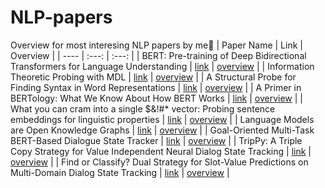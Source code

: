 # NLP-papers
Overview for most interesing NLP papers by me:taco: 
| Paper Name  | Link | Overview |
| ---- | :---: | :---: | 
| BERT: Pre-training of Deep Bidirectional Transformers for Language Understanding |  [link](https://arxiv.org/pdf/1810.04805.pdf)  | [overview](Pre-training-of-Deep-Bidirectional-Transformers-for-Language-Understanding.md) |
| Information Theoretic Probing with MDL | [link](https://arxiv.org/pdf/2003.12298.pdf) | [overview](https://github.com/SanzharMrz/NLP-papers/blob/main/Probing-KG-Extracting/Information-Theoretic-Probing-with-MDL.md) |
| A Structural Probe for Finding Syntax in Word Representations | [link](https://nlp.stanford.edu/pubs/hewitt2019structural.pdf) | [overview](https://github.com/SanzharMrz/NLP-papers/blob/main/Probing-KG-Extracting/A-Structural-Probe-for-Finding-Syntax-in-Word-Representations.md) |
| A Primer in BERTology: What We Know About How BERT Works | [link](https://arxiv.org/pdf/2002.12327.pdf) | [overview](https://github.com/SanzharMrz/NLP-papers/blob/main/Probing-KG-Extracting/Bertology.md) |
| What you can cram into a single $&!#* vector: Probing sentence embeddings for linguistic properties | [link](https://aclanthology.org/P18-1198.pdf) | [overview](https://github.com/SanzharMrz/NLP-papers/blob/main/Probing-KG-Extracting/Probing-sentence-embeddings-for-linguistic-properties.md) |
| Language Models are Open Knowledge Graphs | [link](https://arxiv.org/pdf/2010.11967.pdf) | [overview](https://github.com/SanzharMrz/NLP-papers/blob/main/Probing-KG-Extracting/Language-Models-are-Open-Knowledge-Graphs.md) |
| Goal-Oriented Multi-Task BERT-Based Dialogue State Tracker | [link](https://arxiv.org/pdf/2002.02450.pdf) | [overview](https://github.com/SanzharMrz/NLP-papers/blob/main/DST/Goal-Oriented-Multi-Task-BERT-Based-Dialogue-State-Tracker.md) |
| TripPy: A Triple Copy Strategy for Value Independent Neural Dialog State Tracking | [link](https://arxiv.org/pdf/2005.02877.pdf) | [overview](https://github.com/SanzharMrz/NLP-papers/blob/main/DST/TripPy:%20A%20Triple%20Copy%20Strategy%20for%20Value%20Independent%20Neural%20Dialog%20State%20Tracking.md) |
| Find or Classify? Dual Strategy for Slot-Value Predictions on Multi-Domain Dialog State Tracking | [link](https://arxiv.org/pdf/1910.03544.pdf) | [overview](https://github.com/SanzharMrz/NLP-papers/blob/main/DST/Find%20or%20Classify%3F%20Dual%20Strategy%20for%20Slot-Value%20Predictions%20on%20Multi-Domain%20Dialog%20State%20Tracking.md) |
